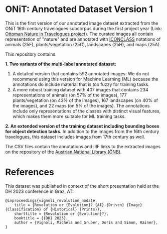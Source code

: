 # ONiT: Annotated Dataset Version 1
This is the first version of our annotated image dataset extracted from the ONiT 16th century travelogues subcorpus during the first project year (Link: [Ottoman Nature in Travelogues project](https://onit.oeaw.ac.at/)). The curated images all contain representation of "nature" and are annotated with [ICONCLASS](https://iconclass.org/) notations of animals (25F), plants/vegetation (25G), landscapes (25H), and maps (25A). 

This repository contains:

**1. Two variants of the multi-label annotated dataset:**
1. A detailed version that contains 592 annotated images. We do not recommend using this version for Machine Learning (ML) because the annotations do include material that is too fuzzy for training tasks.
2. A more robust training dataset with 407 images that contains 234 representations of animals (on 57% of the images), 177 plants/vegetation (on 43% of the images), 167 landscapes (on 40% of the images), and 22 maps (on 5% of the images). The annotations include only representations of the classes with distinct visual features, which makes them more suitable for ML training tasks.


**2. An extended version of the training dataset including bounding boxes for object detection tasks.**
In addition to the images from the 16th century travelogues, this dataset includes images from 17th century as well.

The CSV files contain the annotations and IIIF links to the extracted images on the repository of the [Austrian National Library (ÖNB)](https://search.onb.ac.at/).

# References
This dataset was published in context of the short presentation held at the DH 2023 conference in Graz, AT:

```
@inproceedings{vignoli_revolution_nodate,
	title = {Revolution or {Evolution}? {AI}-{Driven} {Image} {Classification} of {Historical} {Prints}},
	shorttitle = {Revolution or {Evolution}?},
	booktitle = {{DH} 2023},
	author = {Vignoli, Michela and Gruber, Doris and Simon, Rainer},
}
```

